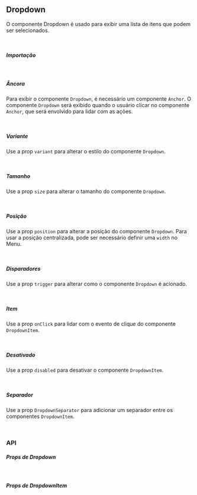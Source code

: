 ## Dropdown

O componente Dropdown é usado para exibir uma lista de itens que podem ser selecionados.

<div><LeSourceButton url="https://github.com/hiimlex/leux/tree/main/src/components/Dropdown"></LeSourceButton></div>

<br />

##### Importação

<div>
<DropdownImportPreview>
</DropdownImportPreview>
</div>

<br />

##### Âncora

Para exibir o componente `Dropdown`, é necessário um componente `Anchor`. O componente `Dropdown` será exibido quando o usuário clicar no componente `Anchor`, que será envolvido para lidar com as ações.

<div>
<DropdownAnchorPreview>
</DropdownAnchorPreview>
</div>

<br />

##### Variante

Use a prop `variant` para alterar o estilo do componente `Dropdown`.

<div>
<DropdownVariantPreview>
</DropdownVariantPreview>
</div>

<br />

##### Tamanho

Use a prop `size` para alterar o tamanho do componente `Dropdown`.

<div>
<DropdownSizePreview>
</DropdownSizePreview>
</div>

<br />

##### Posição

Use a prop `position` para alterar a posição do componente `Dropdown`. Para usar a posição centralizada, pode ser necessário definir uma `width` no Menu.

<div>
<DropdownPositionPreview>
</DropdownPositionPreview>
</div>

<br />

##### Disparadores

Use a prop `trigger` para alterar como o componente `Dropdown` é acionado.

<div>
<DropdownTriggerPreview>
</DropdownTriggerPreview>
</div>

<br />

##### Item

Use a prop `onClick` para lidar com o evento de clique do componente `DropdownItem`.

<div>
<DropdownItemPreview>
</DropdownItemPreview>
</div>

<br />

##### Desativado

Use a prop `disabled` para desativar o componente `DropdownItem`.

<div>
<DropdownItemDisabledPreview>
</DropdownItemDisabledPreview>
</div>

<br/>

##### Separador

Use a prop `DropdownSeparator` para adicionar um separador entre os componentes `DropdownItem`.

<div>
<DropdownSeparatorPreview>
</DropdownSeparatorPreview>
</div>

<br />

### API

##### Props de Dropdown

<div>
<DropdownApiTable>
</DropdownApiTable>
</div>

<br/>

##### Props de DropdownItem

<div>
<DropdownItemApiTable>
</DropdownItemApiTable>
</div>

<br />
